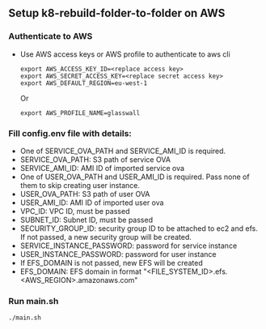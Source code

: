## Setup k8-rebuild-folder-to-folder on AWS

### Authenticate to AWS

- Use AWS access keys or AWS profile to authenticate to aws cli

    ```
    export AWS_ACCESS_KEY_ID=<replace access key>
    export AWS_SECRET_ACCESS_KEY=<replace secret access key>
    export AWS_DEFAULT_REGION=eu-west-1
    ```
    Or
    ```
    export AWS_PROFILE_NAME=glasswall
    ```

### Fill config.env file with details:
- One of SERVICE_OVA_PATH and SERVICE_AMI_ID is required.
- SERVICE_OVA_PATH: S3 path of service OVA
- SERVICE_AMI_ID: AMI ID of imported service ova
- One of USER_OVA_PATH and USER_AMI_ID is required. Pass none of them to skip creating user instance.
- USER_OVA_PATH: S3 path of user OVA
- USER_AMI_ID: AMI ID of imported user ova
- VPC_ID: VPC ID, must be passed
- SUBNET_ID: Subnet ID, must be passed
- SECURITY_GROUP_ID: security group ID to be attached to ec2 and efs. If not passed, a new security group will be created.
- SERVICE_INSTANCE_PASSWORD: password for service instance
- USER_INSTANCE_PASSWORD: password for user instance
- If EFS_DOMAIN is not passed, new EFS will be created
- EFS_DOMAIN: EFS domain in format "<FILE_SYSTEM_ID>.efs.<AWS_REGION>.amazonaws.com"

### Run main.sh
    ./main.sh

